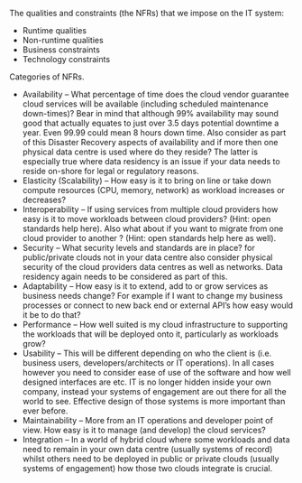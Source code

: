 The qualities and constraints (the NFRs) that we impose on the IT system:
* Runtime qualities
* Non-runtime qualities
* Business constraints
* Technology constraints

Categories of NFRs.
* Availability – What percentage of time does the cloud vendor guarantee cloud services will be available (including scheduled maintenance down-times)? Bear in mind that although 99% availability may sound good that actually equates to just over 3.5 days potential downtime a year. Even 99.99 could mean 8 hours down time. Also consider as part of this Disaster Recovery aspects of availability and if more then one physical data centre is used where do they reside? The latter is especially true where data residency is an issue if your data needs to reside on-shore for legal or regulatory reasons.
* Elasticity (Scalability) – How easy is it to bring on line or take down compute resources (CPU, memory, network) as workload increases or decreases?
* Interoperability – If using services from multiple cloud providers how easy is it to move workloads between cloud providers? (Hint: open standards help here). Also what about if you want to migrate from one cloud provider to another ? (Hint: open standards help here as well).
* Security – What security levels and standards are in place? for public/private clouds not in your data centre also consider physical security of the cloud providers data centres as well as networks. Data residency again needs to be considered as part of this.
* Adaptability – How easy is it to extend, add to or grow services as business needs change? For example if I want to change my business processes or connect to new back end or external API’s how easy would it be to do that?
* Performance – How well suited is my cloud infrastructure to supporting the workloads that will be deployed onto it, particularly as workloads grow?
* Usability – This will be different depending on who the client is (i.e. business users, developers/architects or IT operations). In all cases however you need to consider ease of use of the software and how well designed interfaces are etc. IT is no longer hidden inside your own company, instead your systems of engagement are out there for all the world to see. Effective design of those systems is more important than ever before.
* Maintainability – More from an IT operations and developer point of view.  How easy is it to manage (and develop) the cloud services?
* Integration – In a world of hybrid cloud where some workloads and data need to remain in your own data centre (usually systems of record) whilst others need to be deployed in public or private clouds (usually systems of engagement) how those two clouds integrate is crucial.
